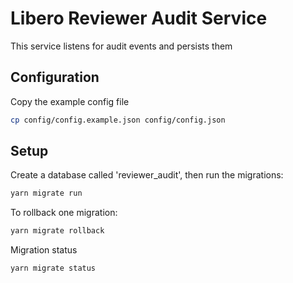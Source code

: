# Libero Reviewer Audit Service

This service listens for audit events and persists them

## Configuration

Copy the example config file

```sh
cp config/config.example.json config/config.json
```

## Setup

Create a database called 'reviewer_audit', then run the migrations:

```sh
yarn migrate run
```

To rollback one migration:
```sh
yarn migrate rollback
```

Migration status
```sh
yarn migrate status
```
